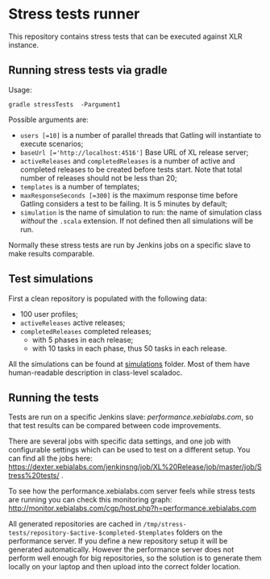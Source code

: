 # Stress tests runner

This repository contains stress tests that can be executed against XLR instance.


## Running stress tests via gradle

Usage:

```
gradle stressTests  -Pargument1
```

Possible arguments are:

* `users [=10]` is a number of parallel threads that Gatling will instantiate to execute scenarios;
* `baseUrl [='http://localhost:4516']` Base URL of XL release server;
* `activeReleases` and `completedReleases` is a number of active and completed releases to be created before tests start. Note that total number of releases should not be less than 20;
* `templates` is a number of templates;
* `maxResponseSeconds [=300]` is the maximum response time before Gatling considers a test to be failing. It is 5 minutes by default;
* `simulation` is the name of simulation to run: the name of simulation class _without_ the `.scala` extension. If not defined then all simulations will be run.

Normally these stress tests are run by Jenkins jobs on a specific slave to make results comparable.

## Test simulations

First a clean repository is populated with the following data:

* 100 user profiles;
* `activeReleases` active releases;
* `completedReleases` completed releases;
	* with 5 phases in each release;
	* with 10 tasks in each phase, thus 50 tasks in each release.

All the simulations can be found at [simulations](simulation/src/test/scala/simulations/) folder. Most of them have human-readable description in class-level scaladoc.


## Running the tests

Tests are run on a specific Jenkins slave: *performance.xebialabs.com*, so that test results can be compared between code improvements.

There are several jobs with specific data settings, and one job with configurable settings which can be used to test on a different setup. You can find all the jobs here: https://dexter.xebialabs.com/jenkinsng/job/XL%20Release/job/master/job/Stress%20tests/ .

To see how the performance.xebialabs.com server feels while stress tests are running you can check this monitoring graph: http://monitor.xebialabs.com/cgp/host.php?h=performance.xebialabs.com

All generated repositories are cached in `/tmp/stress-tests/repository-$active-$completed-$templates` folders on the performance server. If you define a new repository setup it will be generated automatically. However the performance server does not perform well enough for big repositories, so the solution is to generate them locally on your laptop and then upload into the correct folder location.